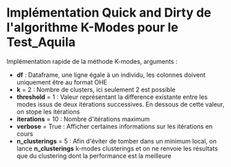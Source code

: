 # Implémentation Quick and Dirty de l'algorithme K-Modes pour le Test_Aquila

Implémentation rapide de la méthode K-modes, arguments :
* **df** : Dataframe, une ligne égale à un individu, les colonnes doivent uniquement être au format OHE
* **k** = 2 : Nombre de clusters, ici seulement 2 est possible
* **threshold** = 1 : Valeur représentant la difference existante entre les modes issus de deux itérations successives. En dessous de cette valeur, on stope les itérations
* **iterations** = 10 : Nombre d'itérations maximum
* **verbose** = True : Afficher certaines informations sur les itérations en cours
* **n_clusterings** = 5 : Afin d'éviter de tomber dans un minimum local, on lance __n_clusterings__ k-modes clusterings et on ne renvoie les résultats que du clustering dont la performance est la meilleure